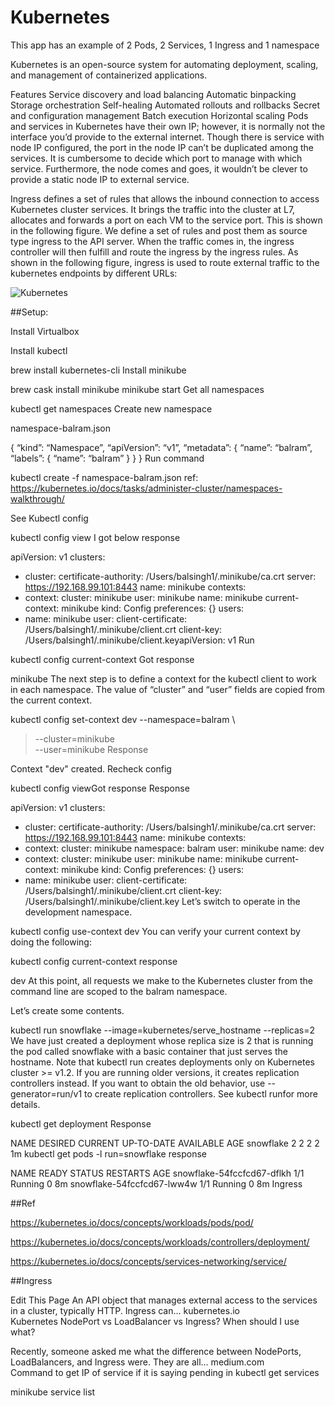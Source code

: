 # Kubernetes
This app has an example of 2 Pods, 2 Services, 1 Ingress and 1 namespace

Kubernetes is an open-source system for automating deployment, scaling, and management of containerized applications.

Features
Service discovery and load balancing
Automatic binpacking
Storage orchestration
Self-healing
Automated rollouts and rollbacks
Secret and configuration management
Batch execution
Horizontal scaling
Pods and services in Kubernetes have their own IP; however, it is normally not the interface you’d provide to the external internet. Though there is service with node IP configured, the port in the node IP can’t be duplicated among the services. It is cumbersome to decide which port to manage with which service. Furthermore, the node comes and goes, it wouldn’t be clever to provide a static node IP to external service.

Ingress defines a set of rules that allows the inbound connection to access Kubernetes cluster services. It brings the traffic into the cluster at L7, allocates and forwards a port on each VM to the service port. This is shown in the following figure. We define a set of rules and post them as source type ingress to the API server. When the traffic comes in, the ingress controller will then fulfill and route the ingress by the ingress rules. As shown in the following figure, ingress is used to route external traffic to the kubernetes endpoints by different URLs:

<img src="https://cdn-images-1.medium.com/max/1600/1*-d-7LLh7WDeqn6Gudc929w.png" alt="Kubernetes" align="center" />

##Setup:

Install Virtualbox

Install kubectl

brew install kubernetes-cli
Install minikube

brew cask install minikube
minikube start
Get all namespaces

kubectl get namespaces
Create new namespace

namespace-balram.json

{
 “kind”: “Namespace”,
 “apiVersion”: “v1”,
 “metadata”: {
 “name”: “balram”,
 “labels”: {
 “name”: “balram”
 }
 }
}
Run command

kubectl create -f namespace-balram.json
ref: https://kubernetes.io/docs/tasks/administer-cluster/namespaces-walkthrough/

See Kubectl config

kubectl config view
I got below response

apiVersion: v1
clusters:
- cluster:
certificate-authority: /Users/balsingh1/.minikube/ca.crt
server: https://192.168.99.101:8443
name: minikube
contexts:
- context:
cluster: minikube
user: minikube
name: minikube
current-context: minikube
kind: Config
preferences: {}
users:
- name: minikube
user:
client-certificate: /Users/balsingh1/.minikube/client.crt
client-key: /Users/balsingh1/.minikube/client.keyapiVersion: v1
Run

kubectl config current-context
Got response

minikube
The next step is to define a context for the kubectl client to work in each namespace. The value of “cluster” and “user” fields are copied from the current context.

kubectl config set-context dev --namespace=balram \
>   --cluster=minikube \
>   --user=minikube
Response

Context "dev" created.
Recheck config

kubectl config viewGot response
Response

apiVersion: v1
clusters:
- cluster:
certificate-authority: /Users/balsingh1/.minikube/ca.crt
server: https://192.168.99.101:8443
name: minikube
contexts:
- context:
cluster: minikube
namespace: balram
user: minikube
name: dev
- context:
cluster: minikube
user: minikube
name: minikube
current-context: minikube
kind: Config
preferences: {}
users:
- name: minikube
user:
client-certificate: /Users/balsingh1/.minikube/client.crt
client-key: /Users/balsingh1/.minikube/client.key
Let’s switch to operate in the development namespace.

kubectl config use-context dev
You can verify your current context by doing the following:

kubectl config current-context
response

dev
At this point, all requests we make to the Kubernetes cluster from the command line are scoped to the balram namespace.

Let’s create some contents.

kubectl run snowflake --image=kubernetes/serve_hostname --replicas=2
We have just created a deployment whose replica size is 2 that is running the pod called snowflake with a basic container that just serves the hostname. Note that kubectl run creates deployments only on Kubernetes cluster >= v1.2. If you are running older versions, it creates replication controllers instead. If you want to obtain the old behavior, use --generator=run/v1 to create replication controllers. See kubectl runfor more details.

kubectl get deployment
Response

NAME        DESIRED   CURRENT   UP-TO-DATE   AVAILABLE   AGE
snowflake   2         2         2            2           1m
kubectl get pods -l run=snowflake
response

NAME                         READY   STATUS    RESTARTS   AGE
snowflake-54fccfcd67-dflkh   1/1     Running   0          8m
snowflake-54fccfcd67-lww4w   1/1     Running   0          8m
Ingress


##Ref

https://kubernetes.io/docs/concepts/workloads/pods/pod/

https://kubernetes.io/docs/concepts/workloads/controllers/deployment/

https://kubernetes.io/docs/concepts/services-networking/service/

##Ingress

Edit This Page An API object that manages external access to the services in a cluster, typically HTTP. Ingress can…
kubernetes.io	
Kubernetes NodePort vs LoadBalancer vs Ingress? When should I use what?

Recently, someone asked me what the difference between NodePorts, LoadBalancers, and Ingress were. They are all…
medium.com	
Command to get IP of service if it is saying pending in kubectl get services

minikube service list

